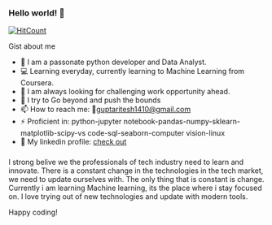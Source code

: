 ### Hello world! 👋

[![HitCount](http://hits.dwyl.com/riteshgcoder/riteshgcoder.svg)](http://hits.dwyl.com/riteshgcoder/riteshgcoder)


Gist about me

 
- 🌟 I am a passonate python developer and Data Analyst.
- 💻 Learning everyday, currently learning to Machine Learning from Coursera.
- 🚀 I am always looking for challenging work opportunity ahead.
- 🎯 I try to Go beyond and push the bounds
- 📫 How to reach me: 📧guptaritesh1410@gmail.com
- ⚡ Proficient in: python-jupyter notebook-pandas-numpy-sklearn-matplotlib-scipy-vs code-sql-seaborn-computer vision-linux
- 🔗 My linkedin profile: [check out](https://www.linkedin.com/in/ritesh-gupta-811128174/)


###
I strong belive we the professionals of tech industry need to learn and innovate. There is a constant change in the technologies in the tech market, we need to update ourselves with. The only thing that is constant is change. Currently i am learning Machine learning, its the place where i stay focused on. I love trying out of new technologies and update with modern tools.

Happy coding!

